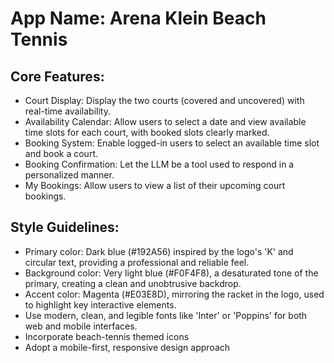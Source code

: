 # **App Name**: Arena Klein Beach Tennis

## Core Features:

- Court Display: Display the two courts (covered and uncovered) with real-time availability.
- Availability Calendar: Allow users to select a date and view available time slots for each court, with booked slots clearly marked.
- Booking System: Enable logged-in users to select an available time slot and book a court.
- Booking Confirmation: Let the LLM be a tool used to respond in a personalized manner.
- My Bookings: Allow users to view a list of their upcoming court bookings.

## Style Guidelines:

- Primary color: Dark blue (#192A56) inspired by the logo's 'K' and circular text, providing a professional and reliable feel.
- Background color: Very light blue (#F0F4F8), a desaturated tone of the primary, creating a clean and unobtrusive backdrop.
- Accent color: Magenta (#E03E8D), mirroring the racket in the logo, used to highlight key interactive elements.
- Use modern, clean, and legible fonts like 'Inter' or 'Poppins' for both web and mobile interfaces.
- Incorporate beach-tennis themed icons
- Adopt a mobile-first, responsive design approach
